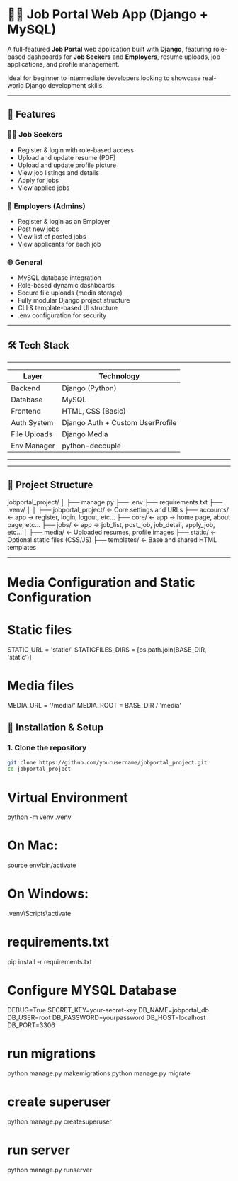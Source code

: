 # 🧑‍💼 Job Portal Web App (Django + MySQL)

A full-featured **Job Portal** web application built with **Django**, featuring role-based dashboards for **Job Seekers** and **Employers**, resume uploads, job applications, and profile management.

Ideal for beginner to intermediate developers looking to showcase real-world Django development skills.

---

## 🔧 Features

### 👨‍💻 Job Seekers

- Register & login with role-based access
- Upload and update resume (PDF)
- Upload and update profile picture
- View job listings and details
- Apply for jobs
- View applied jobs

### 🏢 Employers (Admins)

- Register & login as an Employer
- Post new jobs
- View list of posted jobs
- View applicants for each job

### 🌐 General

- MySQL database integration
- Role-based dynamic dashboards
- Secure file uploads (media storage)
- Fully modular Django project structure
- CLI & template-based UI structure
- .env configuration for security

---

## 🛠️ Tech Stack

---

| Layer        | Technology                       |
| ------------ | -------------------------------- |
| Backend      | Django (Python)                  |
| Database     | MySQL                            |
| Frontend     | HTML, CSS (Basic)                |
| Auth System  | Django Auth + Custom UserProfile |
| File Uploads | Django Media                     |
| Env Manager  | python-decouple                  |

---

---

<!-- ------------------------------------------------------- -->

## 🚀 Project Structure

jobportal_project/
│
├── manage.py
├── .env
├── requirements.txt
├── .venv/
│
│
├── jobportal_project/ ← Core settings and URLs
├── accounts/ <- app -> register, login, logout, etc...
├── core/ <- app -> home page, about page, etc...
├── jobs/ <- app -> job_list, post_job, job_detail, apply_job, etc...
│
├── media/ ← Uploaded resumes, profile images
├── static/ ← Optional static files (CSS/JS)
├── templates/ ← Base and shared HTML templates

---

<!-- ------------------------------------------------------- -->

# Media Configuration and Static Configuration

# Static files

STATIC_URL = 'static/'
STATICFILES_DIRS = [os.path.join(BASE_DIR, 'static')]

# Media files

MEDIA_URL = '/media/'
MEDIA_ROOT = BASE_DIR / 'media'

<!-- ------------------------------------------------------- -->

## 🧪 Installation & Setup

### 1. Clone the repository

```bash
git clone https://github.com/yourusername/jobportal_project.git
cd jobportal_project
```

<!-- ------------------------------------------------------- -->

# Virtual Environment

python -m venv .venv

# On Mac:

source env/bin/activate

# On Windows:

.venv\Scripts\activate

<!-- ------------------------------------------------------- -->

# requirements.txt

pip install -r requirements.txt

<!-- ------------------------------------------------------- -->

# Configure MYSQL Database

DEBUG=True
SECRET_KEY=your-secret-key
DB_NAME=jobportal_db
DB_USER=root
DB_PASSWORD=yourpassword
DB_HOST=localhost
DB_PORT=3306

<!-- ------------------------------------------------------- -->

# run migrations

python manage.py makemigrations
python manage.py migrate

<!-- ------------------------------------------------------- -->

# create superuser

python manage.py createsuperuser

<!-- ------------------------------------------------------- -->

# run server

python manage.py runserver
